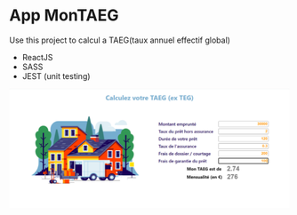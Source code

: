 # App MonTAEG

Use this project to calcul a TAEG(taux annuel effectif global)
- ReactJS
- SASS
- JEST (unit testing)

![Alt text](./src/monTAEG.png?raw=true)